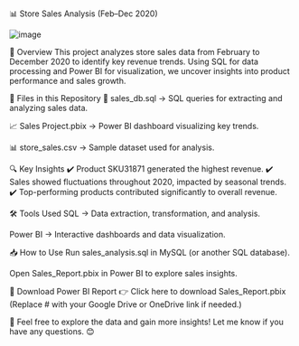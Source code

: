 







📊 Store Sales Analysis (Feb–Dec 2020)

![image](https://github.com/user-attachments/assets/f65e54c2-2ca3-4404-9ab6-afef324d78c9)



📌 Overview
This project analyzes store sales data from February to December 2020 to identify key revenue trends. Using SQL for data processing and Power BI for visualization, we uncover insights into product performance and sales growth.

📂 Files in this Repository
📜 sales_db.sql → SQL queries for extracting and analyzing sales data.

📈 Sales Project.pbix → Power BI dashboard visualizing key trends.

📊 store_sales.csv →  Sample dataset used for analysis.

🔍 Key Insights
✔️ Product SKU31871 generated the highest revenue.
✔️ Sales showed fluctuations throughout 2020, impacted by seasonal trends.
✔️ Top-performing products contributed significantly to overall revenue.

🛠️ Tools Used
SQL → Data extraction, transformation, and analysis.

Power BI → Interactive dashboards and data visualization.

📥 How to Use
Run sales_analysis.sql in MySQL (or another SQL database).

Open Sales_Report.pbix in Power BI to explore sales insights.

📌 Download Power BI Report
👉 Click here to download Sales_Report.pbix (Replace # with your Google Drive or OneDrive link if needed.)

🚀 Feel free to explore the data and gain more insights! Let me know if you have any questions. 😊
